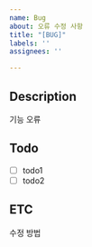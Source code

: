 ```yaml
---
name: Bug
about: 오류 수정 사항
title: "[BUG]"
labels: ''
assignees: ''

---
```


## Description
기능 오류

## Todo
- [ ] todo1 
- [ ] todo2

## ETC
수정 방법
